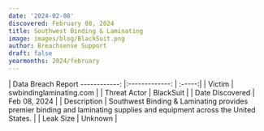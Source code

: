 ```yaml
---
date: '2024-02-08'
discovered: February 08, 2024
title: Southwest Binding & Laminating
image: images/blog/BlackSuit.png
author: Breachsense Support
draft: false
yearmonths: 2024/february
---
```



| Data Breach Report
------------:     |:-------------:    | :-----:|
| Victim      | swbindinglaminating.com      | 
| Threat Actor      | BlackSuit      | 
| Date Discovered      | Feb 08, 2024      | 
| Description      | Southwest Binding & Laminating provides premier binding and laminating supplies and equipment across the United States.      | 
| Leak Size      | Unknown      | 

